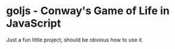 # goljs - Conway's Game of Life in JavaScript

Just a fun little project, should be obvious how to use it.